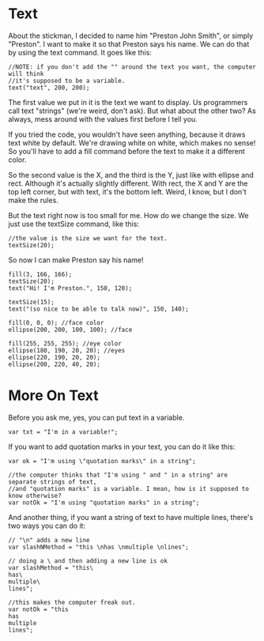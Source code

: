 # Text
About the stickman, I decided to name him "Preston John Smith", or simply "Preston".
I want to make it so that Preston says his name. We can do that by using the text
command. It goes like this:
```
//NOTE: if you don't add the "" around the text you want, the computer will think
//it's supposed to be a variable.
text("text", 200, 200);
```
The first value we put in it is the text we want to display. Us programmers call
text "strings" (we're weird, don't ask). But what about the other two? As always,
mess around with the values first before I tell you.

If you tried the code, you wouldn't have seen anything, because it draws text white by
default. We're drawing white on white, which makes no sense! So you'll have to add a
fill command before the text to make it a different color.

So the second value is the X, and the third is the Y, just like with ellipse and rect.
Although it's actually slightly different. With rect, the X and Y are the top left
corner, but with text, it's the bottom left. Weird, I know, but I don't make the rules.

But the text right now is too small for me. How do we change the size. We just use the
textSize command, like this:
```
//the value is the size we want for the text.
textSize(20);
```

So now I can make Preston say his name!
```
fill(3, 166, 166);
textSize(20);
text("Hi! I'm Preston.", 150, 120);

textSize(15);
text("(so nice to be able to talk now)", 150, 140);

fill(0, 0, 0); //face color
ellipse(200, 200, 100, 100); //face

fill(255, 255, 255); //eye color
ellipse(180, 190, 20, 20); //eyes
ellipse(220, 190, 20, 20);
ellipse(200, 220, 40, 20);
```

# More On Text
Before you ask me, yes, you can put text in a variable.
```
var txt = "I'm in a variable!";
```

If you want to add quotation marks in your text, you can do it like this:
```
var ok = "I'm using \"quotation marks\" in a string";

//the computer thinks that "I'm using " and " in a string" are separate strings of text,
//and "quotation marks" is a variable. I mean, how is it supposed to know otherwise?
var notOk = "I'm using "quotation marks" in a string";
```

And another thing, if you want a string of text to have multiple lines, there's two ways
you can do it:
```
// "\n" adds a new line
var slashNMethod = "this \nhas \nmultiple \nlines";

// doing a \ and then adding a new line is ok
var slashMethod = "this\
has\
multiple\
lines";

//this makes the computer freak out.
var notOk = "this
has
multiple
lines";
```
